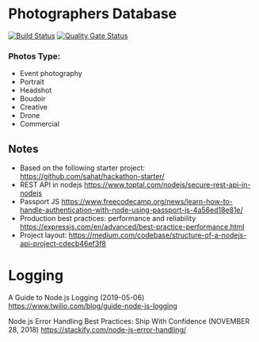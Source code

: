 # Photographers Database

[![Build Status](https://travis-ci.com/photo-market/photo-market-backend.svg?branch=master)](https://travis-ci.com/photo-market/photo-market-backend)
[![Quality Gate Status](https://sonarcloud.io/api/project_badges/measure?project=photo-market_photo-market-backend&metric=alert_status)](https://sonarcloud.io/dashboard?id=photo-market_photo-market-backend)

### Photos Type:
* Event photography
* Portrait
* Headshot
* Boudoir
* Creative
* Drone 
* Commercial


## Notes
* Based on the following starter project: https://github.com/sahat/hackathon-starter/
* REST API in nodejs https://www.toptal.com/nodejs/secure-rest-api-in-nodejs
* Passport JS https://www.freecodecamp.org/news/learn-how-to-handle-authentication-with-node-using-passport-js-4a56ed18e81e/
* Production best practices: performance and reliability https://expressjs.com/en/advanced/best-practice-performance.html
* Project layout: https://medium.com/codebase/structure-of-a-nodejs-api-project-cdecb46ef3f8


# Logging
A Guide to Node.js Logging (2019-05-06)
https://www.twilio.com/blog/guide-node-js-logging

Node.js Error Handling Best Practices: Ship With Confidence (NOVEMBER 28, 2018)
https://stackify.com/node-js-error-handling/
